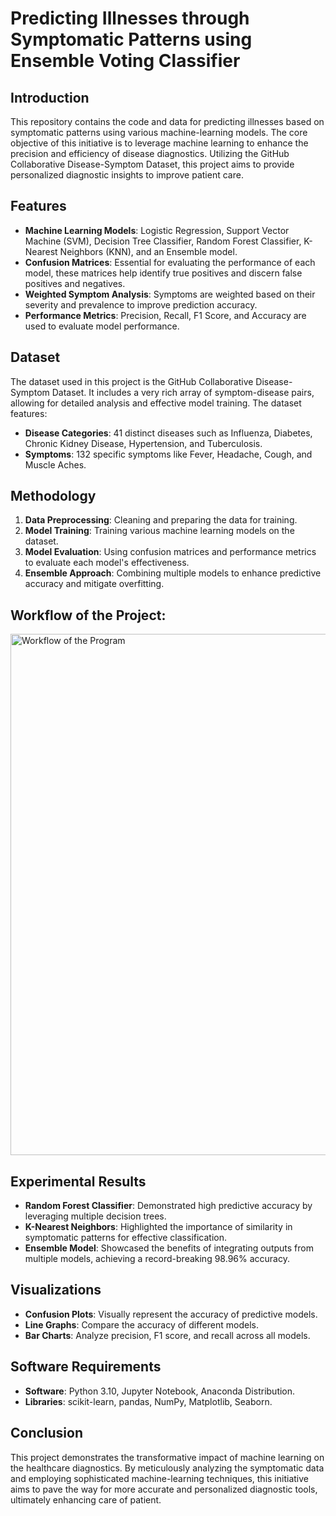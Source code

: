 # Predicting Illnesses through Symptomatic Patterns using Ensemble Voting Classifier

## Introduction

This repository contains the code and data for predicting illnesses based on symptomatic patterns using various machine-learning models. The core objective of this initiative is to leverage machine learning to enhance the precision and efficiency of disease diagnostics. Utilizing the GitHub Collaborative Disease-Symptom Dataset, this project aims to provide personalized diagnostic insights to improve patient care.

## Features

- **Machine Learning Models**: Logistic Regression, Support Vector Machine (SVM), Decision Tree Classifier, Random Forest Classifier, K-Nearest Neighbors (KNN), and an Ensemble model.
- **Confusion Matrices**: Essential for evaluating the performance of each model, these matrices help identify true positives and discern false positives and negatives.
- **Weighted Symptom Analysis**: Symptoms are weighted based on their severity and prevalence to improve prediction accuracy.
- **Performance Metrics**: Precision, Recall, F1 Score, and Accuracy are used to evaluate model performance.

## Dataset

The dataset used in this project is the GitHub Collaborative Disease-Symptom Dataset. It includes a very rich array of symptom-disease pairs, allowing for detailed analysis and effective model training. The dataset features:
- **Disease Categories**: 41 distinct diseases such as Influenza, Diabetes, Chronic Kidney Disease, Hypertension, and Tuberculosis.
- **Symptoms**: 132 specific symptoms like Fever, Headache, Cough, and Muscle Aches.

## Methodology

1. **Data Preprocessing**: Cleaning and preparing the data for training.
2. **Model Training**: Training various machine learning models on the dataset.
3. **Model Evaluation**: Using confusion matrices and performance metrics to evaluate each model's effectiveness.
4. **Ensemble Approach**: Combining multiple models to enhance predictive accuracy and mitigate overfitting.

## Workflow of the Project:

<img width="834" alt="Workflow of the Program" src="https://github.com/PrantikGhosh/Predicting_Illnesses_through_Ensemble_Voting_Classifier_Machine-Learning/assets/84172492/849980d4-70af-4d5a-941e-8324f1464e95">

## Experimental Results

- **Random Forest Classifier**: Demonstrated high predictive accuracy by leveraging multiple decision trees.
- **K-Nearest Neighbors**: Highlighted the importance of similarity in symptomatic patterns for effective classification.
- **Ensemble Model**: Showcased the benefits of integrating outputs from multiple models, achieving a record-breaking 98.96% accuracy.

## Visualizations

- **Confusion Plots**: Visually represent the accuracy of predictive models.
- **Line Graphs**: Compare the accuracy of different models.
- **Bar Charts**: Analyze precision, F1 score, and recall across all models.

## Software Requirements

- **Software**: Python 3.10, Jupyter Notebook, Anaconda Distribution.
- **Libraries**: scikit-learn, pandas, NumPy, Matplotlib, Seaborn.

## Conclusion

This project demonstrates the transformative impact of machine learning on the healthcare diagnostics. By meticulously analyzing the symptomatic data and employing sophisticated machine-learning techniques, this initiative aims to pave the way for more accurate and personalized diagnostic tools, ultimately enhancing care of patient.
